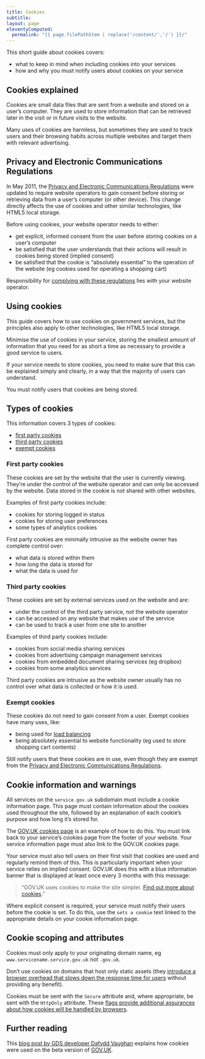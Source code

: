 ```yaml
---
title: Cookies
subtitle:
layout: page
eleventyComputed:
  permalink: "{{ page.filePathStem | replace('/content/','/') }}/"
---
```


This short guide about cookies covers:

- what to keep in mind when including cookies into your services
- how and why you must notify users about cookies on your service

## Cookies explained

Cookies are small data files that are sent from a website and stored on a user’s computer. They are used to store information that can be retrieved later in the visit or in future visits to the website.

Many uses of cookies are harmless, but sometimes they are used to track users and their browsing habits across multiple websites and target them with relevant advertising.

## Privacy and Electronic Communications Regulations

In May 2011, the [Privacy and Electronic Communications Regulations](https://ico.org.uk/for-organisations/guide-to-pecr/) were updated to require website operators to gain consent before storing or retrieving data from a user’s computer (or other device). This change directly affects the use of cookies and other similar technologies, like HTML5 local storage.

Before using cookies, your website operator needs to either:

- get explicit, informed consent from the user before storing cookies on a user’s computer
- be satisfied that the user understands that their actions will result in cookies being stored (implied consent)
- be satisfied that the cookie is “absolutely essential” to the operation of the website (eg cookies used for operating a shopping cart)

Responsibility for [complying with these regulations](https://ico.org.uk/for-organisations/guide-to-pecr/cookies/) lies with your website operator.

## Using cookies

This guide covers how to use cookies on government services, but the principles also apply to other technologies, like HTML5 local storage.

Minimise the use of cookies in your service, storing the smallest amount of information that you need for as short a time as necessary to provide a good service to users.

If your service needs to store cookies, you need to make sure that this can be explained simply and clearly, in a way that the majority of users can understand.

You must notify users that cookies are being stored.

## Types of cookies

This information covers 3 types of cookies:

- [first party cookies](#first-party-cookies)
- [third party cookies](#third-party-cookies)
- [exempt cookies](#exempt-cookies)

### First party cookies

These cookies are set by the website that the user is currently viewing. They’re under the control of the website operator and can only be accessed by the website. Data stored in the cookie is not shared with other websites.

Examples of first party cookies include:

- cookies for storing logged in status
- cookies for storing user preferences
- some types of analytics cookies

First party cookies are minimally intrusive as the website owner has complete control over:

- what data is stored within them
- how long the data is stored for
- what the data is used for

### Third party cookies

These cookies are set by external services used on the website and are:

- under the control of the third party service, not the website operator
- can be accessed on any website that makes use of the service
- can be used to track a user from one site to another

Examples of third party cookies include:

- cookies from social media sharing services
- cookies from advertising campaign management services
- cookies from embedded document sharing services (eg dropbox)
- cookies from some analytics services

Third party cookies are intrusive as the website owner usually has no control over what data is collected or how it is used.

### Exempt cookies

These cookies do not need to gain consent from a user. Exempt cookies have many uses, like:

- being used for [load balancing](https://en.wikipedia.org/wiki/Load_balancing_\(computing\))
- being absolutely essential to website functionality (eg used to store shopping cart contents)

Still notify users that these cookies are in use, even though they are exempt from the [Privacy and Electronic Communications Regulations](https://ico.org.uk/for-organisations/guide-to-pecr/).

## Cookie information and warnings

All services on the `service.gov.uk` subdomain must include a cookie information page. This page must contain information about the cookies used throughout the site, followed by an explanation of each cookie’s purpose and how long it’s stored for.

The [GOV.UK cookies page](https://www.gov.uk/support/cookies) is an example of how to do this. You must link back to your service’s cookies page from the footer of your website. Your service information page must also link to the GOV.UK cookies page.

Your service must also tell users on their first visit that cookies are used and regularly remind them of this. This is particularly important when your service relies on implied consent. GOV.UK does this with a blue information banner that is displayed at least once every 3 months with this message:

> “GOV.UK uses cookies to make the site simpler. [Find out more about cookies](https://www.gov.uk/support/cookies).”

Where explicit consent is required, your service must notify their users before the cookie is set. To do this, use the `sets a cookie` text linked to the appropriate details on your cookie information page.

## Cookie scoping and attributes

Cookies must only apply to your originating domain name, eg `www.servicename.service.gov.uk` not `.gov.uk`.

Don’t use cookies on domains that host only static assets (they [introduce a browser overhead that slows down the response time for users](https://developer.yahoo.com/performance/rules.html#cookie_free) without providing any benefit).

Cookies must be sent with the `Secure` attribute and, where appropriate, be sent with the `HttpOnly` attribute. These [flags provide additional assurances about how cookies will be handled by browsers](https://en.wikipedia.org/wiki/HTTP_cookie#Secure_and_HttpOnly).

## Further reading

This [blog post by GDS developer Dafydd Vaughan](https://gds.blog.gov.uk/2012/01/12/cookies-on-the-beta/) explains how cookies were used on the beta version of [GOV.UK](https://www.gov.uk/).
